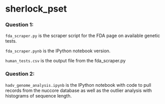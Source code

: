 # sherlock_pset

### Question 1:

`fda_scraper.py` is the scraper script for the FDA page on available genetic tests.

`fda_scraper.pynb` is the IPython notebook version.

`human_tests.csv` is the output file from the fda_scraper.py

### Question 2:

`hadv_genome_analysis.ipynb` is the IPython notebook with code to pull records from the nuccore database as well as the outlier analysis with histograms of sequence length.

